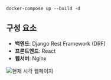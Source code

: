 `docker-compose up --build -d` 
## 구성 요소

- **백엔드**: Django Rest Framework (DRF)
- **프론트엔드**: React
- **웹서버**: Nginx


![현재 시각 웹페이지](https://github.com/hangilzzang/harmonic_pattern_finder/assets/104988924/0d3904e4-bfb8-405f-a0ff-a23fc2fec873)
